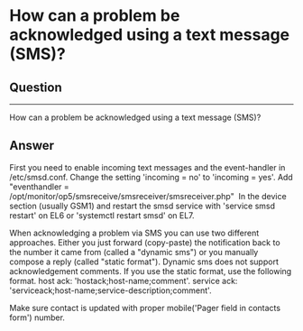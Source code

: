# How can a problem be acknowledged using a text message (SMS)?

## Question

* * * * *

How can a problem be acknowledged using a text message (SMS)?

## Answer

First you need to enable incoming text messages and the event-handler in /etc/smsd.conf.
 Change the setting 'incoming = no' to 'incoming = yes'.
 Add "eventhandler = /opt/monitor/op5/smsreceive/smsreceiver/smsreceiver.php"  In the device section (usually GSM1) and restart the smsd service with 'service smsd restart' on EL6 or 'systemctl restart smsd' on EL7.

When acknowledging a problem via SMS you can use two different approaches.
 Either you just forward (copy-paste) the notification back to the number it came from (called a "dynamic sms") or you manually compose a reply (called "static format").
 Dynamic sms does not support acknowledgement comments.
 If you use the static format, use the following format.
 host ack: 'hostack;host-name;comment'.
 service ack: 'serviceack;host-name;service-description;comment'.

Make sure contact is updated with proper mobile('Pager field in contacts form') number.

 

